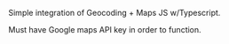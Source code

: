 Simple integration of Geocoding + Maps JS w/Typescript.

Must have Google maps API key in order to function.
